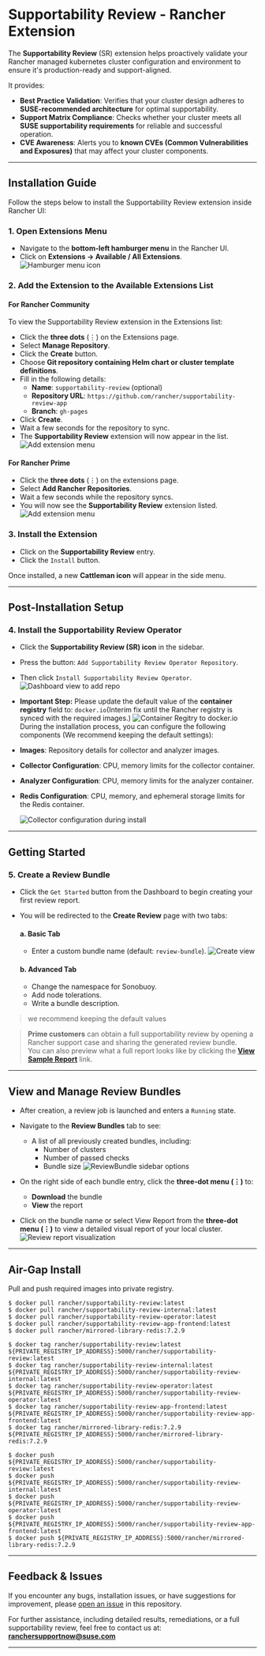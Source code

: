 # Supportability Review - Rancher Extension

The **Supportability Review** (SR) extension helps proactively validate your Rancher managed kubernetes cluster configuration and environment to ensure it's production-ready and support-aligned.

It provides:

- **Best Practice Validation**: Verifies that your cluster design adheres to **SUSE-recommended architecture** for optimal supportability.
- **Support Matrix Compliance**: Checks whether your cluster meets all **SUSE supportability requirements** for reliable and successful operation.
- **CVE Awareness**: Alerts you to **known CVEs (Common Vulnerabilities and Exposures)** that may affect your cluster components.

---

## Installation Guide

Follow the steps below to install the Supportability Review extension inside Rancher UI:

### 1. Open Extensions Menu

- Navigate to the **bottom-left hamburger menu** in the Rancher UI.
- Click on **Extensions → Available / All Extensions**.
![Hamburger menu icon](./pkg/supportability-review-app/images/readme/hamburger-extension-icon.png)

### 2. Add the Extension to the Available Extensions List
#### For Rancher Community
To view the Supportability Review extension in the Extensions list:

- Click the **three dots** (⋮) on the Extensions page.
- Select **Manage Repository**.
- Click the **Create** button.
- Choose **Git repository containing Helm chart or cluster template definitions**.
- Fill in the following details:
  - **Name**: `supportability-review` (optional)
  - **Repository URL**: `https://github.com/rancher/supportability-review-app`
  - **Branch**: `gh-pages`
- Click **Create**.
- Wait a few seconds for the repository to sync.
- The **Supportability Review** extension will now appear in the list.
![Add extension menu](./pkg/supportability-review-app/images/readme/add-repo-community.png)

#### For Rancher Prime

- Click the **three dots** (⋮) on the extensions page.
- Select **Add Rancher Repositories**.
- Wait a few seconds while the repository syncs.
- You will now see the **Supportability Review** extension listed.
![Add extension menu](./pkg/supportability-review-app/images/readme/add-extension-repo.png)
### 3. Install the Extension

- Click on the **Supportability Review** entry.
- Click the `Install` button.

Once installed, a new **Cattleman icon** will appear in the side menu.

---

## Post-Installation Setup

### 4. Install the Supportability Review Operator

- Click the **Supportability Review (SR) icon** in the sidebar.
- Press the button: `Add Supportability Review Operator Repository`.
- Then click `Install Supportability Review Operator`.
![Dashboard view to add repo](./pkg/supportability-review-app/images/readme/dashboard-add-operator-repo.png)

- **Important Step:** Please update the default value of the **container registry** field to: `docker.io`(Interim fix until the Rancher registry is synced with the required images.)
![Container Regitry to docker.io](./pkg/supportability-review-app/images/readme/container-registry.png)
During the installation process, you can configure the following components (We recommend keeping the default settings):
- **Images**: Repository details for collector and analyzer images.
- **Collector Configuration**: CPU, memory limits for the collector container.
- **Analyzer Configuration**: CPU, memory limits for the analyzer container.
- **Redis Configuration**: CPU, memory, and ephemeral storage limits for the Redis container.

  ![Collector configuration during install](./pkg/supportability-review-app/images/readme/collector-config.png)

---

##  Getting Started

### 5. Create a Review Bundle

- Click the `Get Started` button from the Dashboard to begin creating your first review report.
- You will be redirected to the **Create Review** page with two tabs:

  #### a. Basic Tab
  - Enter a custom bundle name (default: `review-bundle`).
![Create view](./pkg/supportability-review-app/images/readme/create-review.png)
  #### b. Advanced Tab
  - Change the namespace for Sonobuoy.
  - Add node tolerations.
  - Write a bundle description.

> we recommend keeping the default values

> **Prime customers** can obtain a full supportability review by opening a Rancher support case and sharing the generated review bundle.  
You can also preview what a full report looks like by clicking the **[View Sample Report](https://suse.my.salesforce.com/sfc/p/#1i000000gLOd/a/Tr00000EFJwk/2gpLmKqcybjI6R_YjwtXwx4qNnKFsOSTmf8SNQvQLbQ)** link.

---

## View and Manage Review Bundles

- After creation, a review job is launched and enters a `Running` state.
- Navigate to the **Review Bundles** tab to see:
  - A list of all previously created bundles, including:
    - Number of clusters
    - Number of passed checks
    - Bundle size
![ReviewBundle sidebar options](./pkg/supportability-review-app/images/readme/completed-review-sidebar.png)

- On the right side of each bundle entry, click the **three-dot menu (⋮)** to:
  - **Download** the bundle
  - **View** the report
- Click on the bundle name or select View Report from the **three-dot menu (⋮)** to view a detailed visual report of your local cluster.
![Review report visualization](./pkg/supportability-review-app/images/readme/review-visual-report.png)
---

## Air-Gap Install
Pull and push required images into private registry.
```
$ docker pull rancher/supportability-review:latest
$ docker pull rancher/supportability-review-internal:latest
$ docker pull rancher/supportability-review-operator:latest
$ docker pull rancher/supportability-review-app-frontend:latest
$ docker pull rancher/mirrored-library-redis:7.2.9

$ docker tag rancher/supportability-review:latest ${PRIVATE_REGISTRY_IP_ADDRESS}:5000/rancher/supportability-review:latest
$ docker tag rancher/supportability-review-internal:latest ${PRIVATE_REGISTRY_IP_ADDRESS}:5000/rancher/supportability-review-internal:latest
$ docker tag rancher/supportability-review-operator:latest ${PRIVATE_REGISTRY_IP_ADDRESS}:5000/rancher/supportability-review-operator:latest
$ docker tag rancher/supportability-review-app-frontend:latest ${PRIVATE_REGISTRY_IP_ADDRESS}:5000/rancher/supportability-review-app-frontend:latest
$ docker tag rancher/mirrored-library-redis:7.2.9 ${PRIVATE_REGISTRY_IP_ADDRESS}:5000/rancher/mirrored-library-redis:7.2.9

$ docker push ${PRIVATE_REGISTRY_IP_ADDRESS}:5000/rancher/supportability-review:latest
$ docker push ${PRIVATE_REGISTRY_IP_ADDRESS}:5000/rancher/supportability-review-internal:latest
$ docker push ${PRIVATE_REGISTRY_IP_ADDRESS}:5000/rancher/supportability-review-operator:latest
$ docker push ${PRIVATE_REGISTRY_IP_ADDRESS}:5000/rancher/supportability-review-app-frontend:latest
$ docker push ${PRIVATE_REGISTRY_IP_ADDRESS}:5000/rancher/mirrored-library-redis:7.2.9
```

---

## Feedback & Issues

If you encounter any bugs, installation issues, or have suggestions for improvement, please [open an issue](https://github.com/rancher/supportability-review-app/issues) in this repository.

For further assistance, including detailed results, remediations, or a full supportability review, feel free to contact us at:
 **ranchersupportnow@suse.com**

---
